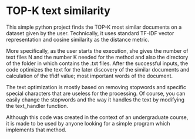 # TOP-K text similarity 

This simple python project finds the TOP-K most similar documents on a dataset given by the user. Technically, it uses standard TF-IDF vector representation and cosine similarity as the distance metric.

More specifically,  as the user starts the execution, she gives the number of text files N and the number K needed for the method and also the directory of the folder in which contains the .txt files. After the successful inputs, the code optimizes the text for the later discovery of the similar documents and calculation of the tfidf value; most important words of the document.

The text optimization is mostly based on removing stopwords and specific special characters that are useless for the processing. Of course, you can easily change the stopwords and the way it handles the text by modifying the text_handler function.

Although this code was created in the context of an undergraduate course, it is made to be used by anyone looking for a simple program which implements that method.
